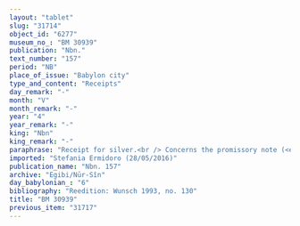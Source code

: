 ```yaml
---
layout: "tablet"
slug: "31714"
object_id: "6277"
museum_no_: "BM 30939"
publication: "Nbn."
text_number: "157"
period: "NB"
place_of_issue: "Babylon city"
type_and_content: "Receipts"
day_remark: "-"
month: "V"
month_remark: "-"
year: "4"
year_remark: "-"
king: "Nbn"
king_remark: "-"
paraphrase: "Receipt for silver.<br /> Concerns the promissory note (<em>u&rsquo;iltu</em>) for a debt of 2 minas and 1 shekel of silver which <strong>A</strong> paid to <strong>C1</strong> for barley. Of this amount, <strong>A</strong> received 1 minas and 1/2 shekels of silver from <strong>B</strong>, as far as this is <strong>B</strong>&rsquo;s share (<em>zittu</em>) and 23 shekels from the 1/3 share. He also receives 23 shekels from the 1/3 share (<em>put </em><em>&scaron;alsu i-&scaron;i</em>, unclear). Then, in a broken context <strong>A</strong> receives from <strong>B</strong> something that he gave to <strong>C2</strong> and <strong>C1</strong> in Addar (XII). Names of 2 witnesses and the scribe. &nbsp;<br /> &nbsp;<br /> <strong>A </strong>= Iddin-Marduk; &nbsp;<strong>B </strong>= Zababa-ahu-iddin; <strong>C1</strong> = &Scaron;umu-iddin; <strong>C2</strong> = Nab&ucirc;-ēṭir"
imported: "Stefania Ermidoro (28/05/2016)"
publication_name: "Nbn. 157"
archive: "Egibi/Nūr-Sîn"
day_babylonian_: "6"
bibliography: "Reedition: Wunsch 1993, no. 130"
title: "BM 30939"
previous_item: "31717"
---
```

